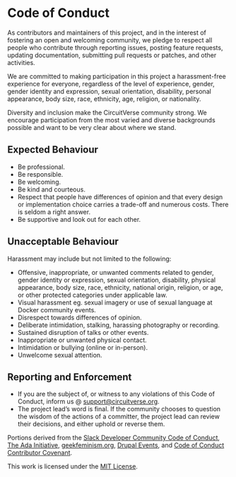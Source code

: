 # Code of Conduct

As contributors and maintainers of this project, and in the interest of fostering an open and welcoming community, we pledge to respect all people who contribute through reporting issues, posting feature requests, updating documentation, submitting pull requests or patches, and other activities.

We are committed to making participation in this project a harassment-free experience for everyone, regardless of the level of experience, gender, gender identity and expression, sexual orientation, disability, personal appearance, body size, race, ethnicity, age, religion, or nationality.

Diversity and inclusion make the CircuitVerse community strong. We encourage participation from the most varied and diverse backgrounds possible and want to be very clear about where we stand.

## Expected Behaviour

- Be professional.
- Be responsible.
- Be welcoming.
- Be kind and courteous.
- Respect that people have differences of opinion and that every design or implementation choice carries a trade-off and numerous costs. There is seldom a right answer.
- Be supportive and look out for each other.

## Unacceptable Behaviour

Harassment may include but not limited to the following:
- Offensive, inappropriate, or unwanted comments related to gender, gender identity or expression, sexual orientation, disability, physical appearance, body size, race, ethnicity, national origin, religion, or age, or other protected categories under applicable law.
- Visual harassment eg. sexual imagery or use of sexual language at Docker community events.
- Disrespect towards differences of opinion.
- Deliberate intimidation, stalking, harassing photography or recording.
- Sustained disruption of talks or other events.
- Inappropriate or unwanted physical contact.
- Intimidation or bullying (online or in-person).
- Unwelcome sexual attention.

## Reporting and Enforcement

- If you are the subject of, or witness to any violations of this Code of Conduct, inform us @ <support@circuitverse.org>.
- The project lead’s word is final. If the community chooses to question the wisdom of the actions of a committer, the project lead can review their decisions, and either uphold or reverse them.

Portions derived from the [Slack Developer Community Code of Conduct][1], [The Ada Initiative][2], [geekfeminism.org][3], [Drupal Events][4], and [Code of Conduct Contributor Covenant][6].

This work is licensed under the [MIT License][5].

[1]: https://api.slack.com/docs/community-code-of-conduct
[2]: https://adainitiative.org/2014/02/18/howto-design-a-code-of-conduct-for-your-community/
[3]: https://geekfeminism.org/about/code-of-conduct/
[4]: https://events.drupal.org/dublin2016/code-conduct
[5]: https://github.com/CircuitVerse/CircuitVerse/blob/master/LICENSE
[6]: https://www.contributor-covenant.org/version/1/3/0/code-of-conduct.html
